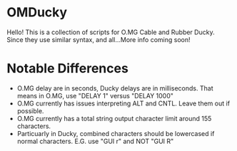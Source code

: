 OMDucky
=============
Hello! This is a collection of scripts for O.MG Cable and Rubber Ducky. Since they use similar syntax, and all...More info coming soon!


Notable Differences
===========
- O.MG delay are in seconds, Ducky delays are in milliseconds. That means in O.MG, use "DELAY 1" versus "DELAY 1000"
- O.MG currently has issues interpreting ALT and CNTL. Leave them out if possible.
- O.MG currently has a total string output character limit around 155 characters.
- Particuarly in Ducky, combined characters should be lowercased if normal characters. E.G. use "GUI r" and NOT "GUI R"

